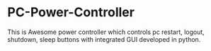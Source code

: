 # PC-Power-Controller
This is Awesome power controller which controls pc restart, logout, shutdown, sleep buttons with integrated GUI developed in python.
